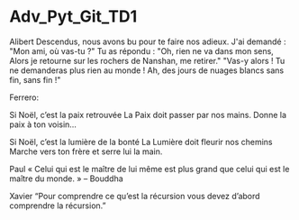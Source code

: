 # Adv_Pyt_Git_TD1

Alibert
Descendus, nous avons bu pour te faire nos adieux. 
J'ai demandé : "Mon ami, où vas-tu ?"
Tu as répondu : "Oh, rien ne va dans mon sens,
Alors je retourne sur les rochers de Nanshan, me retirer."
"Vas-y alors !  Tu ne demanderas plus rien au monde !
Ah, des jours de nuages blancs sans fin, sans fin !"


Ferrero:

Si Noël, c’est la paix retrouvée
La Paix doit passer par nos mains.
Donne la paix à ton voisin…

Si Noël, c’est la lumière de la bonté
La Lumière doit fleurir nos chemins
Marche vers ton frère et serre lui la main.

Paul
« Celui qui est le maître
 de lui même est plus grand 
 que celui qui est 
 le maître du monde. » 
 – Bouddha

Xavier 
“Pour comprendre 
ce qu’est la 
récursion
vous devez d’abord 
comprendre la récursion.”
